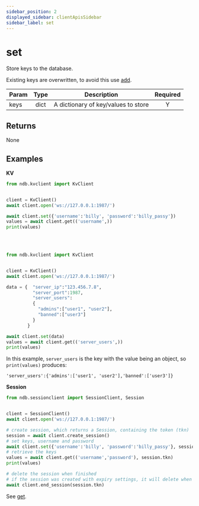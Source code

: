 ```yaml
---
sidebar_position: 2
displayed_sidebar: clientApisSidebar
sidebar_label: set
---
```


# set
Store keys to the database.

Existing keys are overwritten, to avoid this use [add](./Add).

|Param|Type|Description|Required|
|--|:-:|--|:-:|
|keys|dict|A dictionary of key/values to store|Y|


## Returns
None


## Examples


__KV__
```py title='Set scalar'
from ndb.kvclient import KvClient


client = KvClient()
await client.open('ws://127.0.0.1:1987/')

await client.set({'username':'billy', 'password':'billy_passy'})
values = await client.get(('username',))
print(values)
  
```

<br/>

```py title='Set object'
from ndb.kvclient import KvClient


client = KvClient()
await client.open('ws://127.0.0.1:1987/')

data = {  "server_ip":"123.456.7.8",
          "server_port":1987,
          "server_users":
          {
            "admins":["user1", "user2"],
            "banned":["user3"]
          }
        }

await client.set(data)
values = await client.get(('server_users',))
print(values)
```

In this example, `server_users` is the key with the value being an object, so `print(values)` produces:

```
'server_users':{'admins':['user1', 'user2'],'banned':['user3']}
```

__Session__

```py
from ndb.sessionclient import SessionClient, Session


client = SessionClient()
await client.open('ws://127.0.0.1:1987/')

# create session, which returns a Session, containing the token (tkn)
session = await client.create_session()
# set keys, username and password
await client.set({'username':'billy', 'password':'billy_passy'}, session.tkn)
# retrieve the keys
values = await client.get(('username','password'), session.tkn)
print(values)

# delete the session when finished
# if the session was created with expiry settings, it will delete when it expires
await client.end_session(session.tkn)
```

See [get](./Get).


